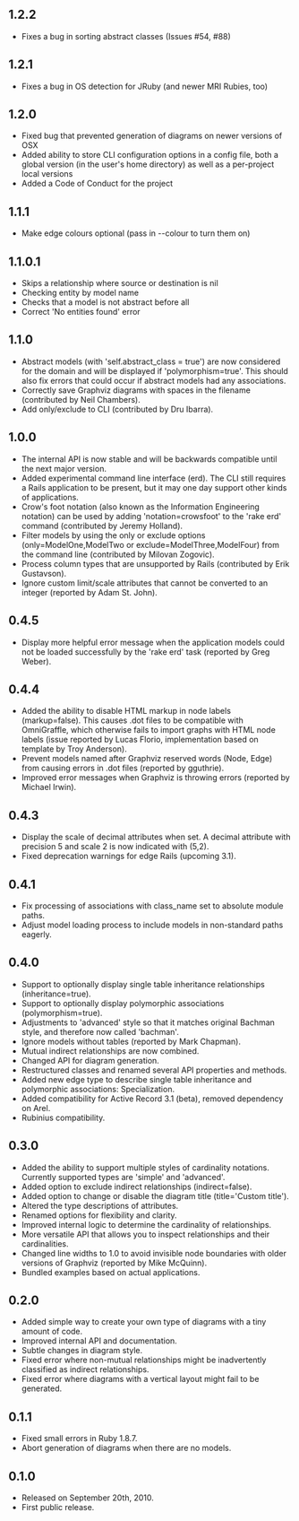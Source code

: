 1.2.2
-----

* Fixes a bug in sorting abstract classes (Issues #54, #88)

1.2.1
-----

* Fixes a bug in OS detection for JRuby (and newer MRI Rubies, too)

1.2.0
-----

* Fixed bug that prevented generation of diagrams on newer versions of OSX
* Added ability to store CLI configuration options in a config file, both a global version (in the user's home directory) as well as a per-project local versions
* Added a Code of Conduct for the project

1.1.1
-----

* Make edge colours optional (pass in --colour to turn them on)

1.1.0.1
-----

* Skips a relationship where source or destination is nil
* Checking entity by model name
* Checks that a model is not abstract before all
* Correct 'No entities found' error

1.1.0
-----

* Abstract models (with 'self.abstract_class = true') are now considered for
  the domain and will be displayed if 'polymorphism=true'. This should also
  fix errors that could occur if abstract models had any associations.
* Correctly save Graphviz diagrams with spaces in the filename (contributed by
  Neil Chambers).
* Add only/exclude to CLI (contributed by Dru Ibarra).

1.0.0
-----

* The internal API is now stable and will be backwards compatible until
  the next major version.
* Added experimental command line interface (erd). The CLI still requires a
  Rails application to be present, but it may one day support other kinds of
  applications.
* Crow's foot notation (also known as the Information Engineering notation)
  can be used by adding 'notation=crowsfoot' to the 'rake erd' command
  (contributed by Jeremy Holland).
* Filter models by using the only or exclude options (only=ModelOne,ModelTwo
  or exclude=ModelThree,ModelFour) from the command line (contributed by
  Milovan Zogovic).
* Process column types that are unsupported by Rails (contributed by Erik
  Gustavson).
* Ignore custom limit/scale attributes that cannot be converted to an integer
  (reported by Adam St. John).

0.4.5
-----

* Display more helpful error message when the application models could not be
  loaded successfully by the 'rake erd' task (reported by Greg Weber).

0.4.4
-----

* Added the ability to disable HTML markup in node labels (markup=false). This
  causes .dot files to be compatible with OmniGraffle, which otherwise fails
  to import graphs with HTML node labels (issue reported by Lucas Florio,
  implementation based on template by Troy Anderson).
* Prevent models named after Graphviz reserved words (Node, Edge) from causing
  errors in .dot files (reported by gguthrie).
* Improved error messages when Graphviz is throwing errors (reported by
  Michael Irwin).

0.4.3
-----

* Display the scale of decimal attributes when set. A decimal attribute with
  precision 5 and scale 2 is now indicated with (5,2).
* Fixed deprecation warnings for edge Rails (upcoming 3.1).

0.4.1
-----

* Fix processing of associations with class_name set to absolute module paths.
* Adjust model loading process to include models in non-standard paths eagerly.

0.4.0
-----

* Support to optionally display single table inheritance relationships
  (inheritance=true).
* Support to optionally display polymorphic associations (polymorphism=true).
* Adjustments to 'advanced' style so that it matches original Bachman style,
  and therefore now called 'bachman'.
* Ignore models without tables (reported by Mark Chapman).
* Mutual indirect relationships are now combined.
* Changed API for diagram generation.
* Restructured classes and renamed several API properties and methods.
* Added new edge type to describe single table inheritance and polymorphic
  associations: Specialization.
* Added compatibility for Active Record 3.1 (beta), removed dependency on Arel.
* Rubinius compatibility.

0.3.0
-----

* Added the ability to support multiple styles of cardinality notations.
  Currently supported types are 'simple' and 'advanced'.
* Added option to exclude indirect relationships (indirect=false).
* Added option to change or disable the diagram title (title='Custom title').
* Altered the type descriptions of attributes.
* Renamed options for flexibility and clarity.
* Improved internal logic to determine the cardinality of relationships.
* More versatile API that allows you to inspect relationships and their
  cardinalities.
* Changed line widths to 1.0 to avoid invisible node boundaries with older
  versions of Graphviz (reported by Mike McQuinn).
* Bundled examples based on actual applications.

0.2.0
-----

* Added simple way to create your own type of diagrams with a tiny amount of code.
* Improved internal API and documentation.
* Subtle changes in diagram style.
* Fixed error where non-mutual relationships might be inadvertently classified
  as indirect relationships.
* Fixed error where diagrams with a vertical layout might fail to be generated.

0.1.1
-----

* Fixed small errors in Ruby 1.8.7.
* Abort generation of diagrams when there are no models.

0.1.0
-----

* Released on September 20th, 2010.
* First public release.
